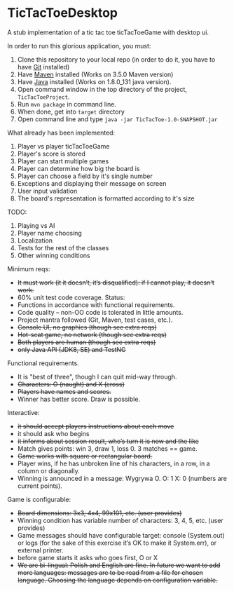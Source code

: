 # TicTacToeDesktop
A stub implementation of a tic tac toe ticTacToeGame with desktop ui.

In order to run this glorious application, you must:
1. Clone this repository to your local repo (in order to do it, you have to have [Git](https://git-scm.com/) installed)
2. Have [Maven](https://maven.apache.org/) installed (Works on 3.5.0 Maven version)
3. Have [Java](http://www.oracle.com/technetwork/java/javase/downloads/index.html) installed (Works on 1.8.0_131 java version).
4. Open command window in the top directory of the project, `TicTacToeProject`.
4. Run `mvn package` in command line.
5. When done, get into `target` directory
6. Open command line and type `java -jar TicTacToe-1.0-SNAPSHOT.jar`

What already has been implemented:
1. Player vs player ticTacToeGame
2. Player's score is stored
3. Player can start multiple games
4. Player can determine how big the board is
5. Player can choose a field by it's single number
6. Exceptions and displaying their message on screen
7. User input validation
8. The board's representation is formatted according to it's size

TODO:
1. Playing vs AI
2. Player name choosing
3. Localization
4. Tests for the rest of the classes
5. Other winning conditions


Minimum reqs:
* ~~It must work (it it doesn’t, it’s disqualified): if I cannot play, it doesn't work.~~
* 60% unit test code coverage. Status: 
* Functions in accordance with functional requirements. 
* Code quality – non-OO code is tolerated in little amounts. 
* Project mantra followed (Git, Maven, test cases, etc.). 
* ~~Console UI, no graphics (though see extra reqs)~~
* ~~Hot-seat game, no network (though see extra reqs)~~
* ~~Both players are human (though see extra reqs)~~
* ~~only Java API (JDK8, SE) and TestNG~~

Functional requirements.
* It is "best of three", though I can quit mid-way through.
* ~~Characters: O (naught) and X (cross)~~
* ~~Players have names and scores.~~
* Winner has better score. Draw is possible.

Interactive:
* ~~it should accept players instructions about each move~~
* it should ask who begins
* ~~it informs about session result, who’s turn it is now and the like~~
* Match gives points: win 3, draw 1, loss 0. 3 matches == game.
* ~~Game works with square or rectangular board.~~
* Player wins, if he has unbroken line of his characters, in a row, in a column or diagonally.
* Winning is announced in a message: Wygrywa O. O: 1 X: 0 (numbers are current points).

Game is configurable:
* ~~Board dimensions: 3x3, 4x4, 99x101, etc. (user provides)~~
* Winning condition has variable number of characters: 3, 4, 5, etc. (user provides)
* Game messages should have configurable target: console (System.out) or logs (for the sake of this exercise it’s OK to make it System.err), or external printer.
* before game starts it asks who goes first, O or X
* ~~We are bi-lingual: Polish and English are fine. In future we want to add more languages: messages are to be read from a file for chosen language. Choosing the language depends on configuration variable.~~
